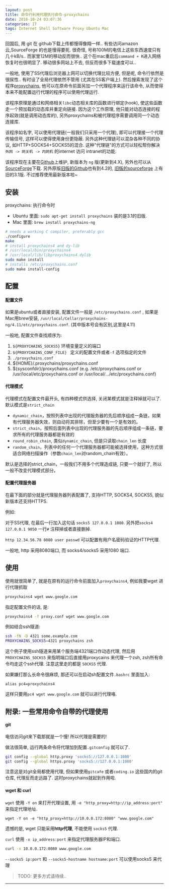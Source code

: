 ```yaml
---
layout: post
title: 命令行利用代理执行命令-proxychains
date: 2016-10-24 03:07:36
categories: IT
tags: Internet Shell Software Proxy Ubuntu Mac
---
```


回国后, 用 git 在 github下载上传都慢得像翔一样.. 有些访问amazon云,SourceForge 的也是慢得要死. 很奇怪, 号称100M的电信上这些东西速度只有几十kB/s.. 而家里12M的移动反而很快.. 这个在mac重启后`command + R`进入网络恢复时也很明显了. 移动很多网站上不去, 但反而很多下载速度可以.. 

一般地, 使用了SS代理后浏览器上网可以切换代理比较方便, 但是呢, 命令行依然是很尿性.. 有时设了全局代理依然不管用 (尤其在SS客户端上). 然后搜索发现了这个程序[proxychains](https://github.com/haad/proxychains), 他可以在原命令前面另加一个代理程序来运行该命令, 从而使得本来不能配置运行代理的程序可以使用代理运行.  

该程序原理是通过和网络相关`libc`动态相关库的函数进行绑定(hook), 使这些函数走一个预加载的动态库并重定向链接. 因为这个工作原理, 他只能对动态连接的程序起效(就是调用动态库的), 另外proxychains和被代理程序需要调用同一个动态连接库. 

该程序如名字, 可以使用代理链(一般我们只采用一个代理), 即可以代理接一个代理传输信号, 这样可以使得使用身份更隐蔽. 另外这种代理链可以混杂各种不同的协议, 如HTTP+SOCKS4+SOCKS5的混合. 这种"代理链"的方式可以轻松帮你解决 `外网 -> 网关机 -> 内网机` 的internet 访问 intranet的功能. 

该程序现在主要在[Github](https://github.com/rofl0r/proxychains-ng)上维护, 新版本为 `ng` 版(更新到4.X), 另外也可以从[SourceForge](https://sourceforge.net/projects/proxychains-ng/files/)下载. 另外原版[旧版的Github](https://github.com/haad/proxychains)也有到4.2的, [旧版的sourceforge](http://proxychains.sourceforge.net/) 上有旧的3.1版. 不过推荐使用最新版本啦~


## 安装

proxychains: 执行命令时

- Ubuntu 里面: `sudo apt-get install proxychains` 装的是3.1的旧版.
- Mac 里面: `brew install proxychains-ng`

~~~bash
# needs a working C compiler, preferably gcc
./configure
make
# install proxychains4 and dy-lib
# /usr/local/bin/proxychains4
# /usr/local/lib/libproxychains4.dylib
sudo make install
# installs /etc/proxychains.conf
sudo make install-config 
~~~

## 配置

#### 配置文件

如果是ubuntu或者直接安装, 配置文件一般是 `/etc/proxychains.conf` , 如果是Mac用brew安装, `/usr/local/Cellar/proxychains-ng/4.11/etc/proxychains.conf`. (其中版本号会有区别,这里是4.11)

一般地, 配置文件查找顺序为:

1. `${PROXYCHAINS_SOCKS5}` 环境变量定义的端口
2. `${PROXYCHAINS_CONF_FILE} ` 定义的配置文件或者`-f` 选项指定的文件
1. `./proxychains.conf`
2. ${HOME}/.proxychains/proxychains.conf
3. ${sysconfdir}/proxychains.conf (e.g. /etc/proxychains.conf or /usr/local/etc/proxychains.conf or /usr/local/.../etc/proxychains.conf)

#### 代理模式

代理模式在配置文件最开头, 有四种模式供选择, 关闭某模式就是注释掉就可以了. 默认模式是`strict_chain`

- `dynamic_chain`，按照列表中出现的代理服务器的先后顺序组成一条链，如果有代理服务器失效，则自动将其排除，但至少要有一个是有效的。
- `strict_chain`，按照后面列表中出现的代理服务器的先后顺序组成一条链，要求所有的代理服务器都是有效的
- `round_robin_chain`, 类似`dynamic_chain`, 但是只读取`chain_len` 长度
- `random_chain`，列表中的任何一个代理服务器都可能被选择使用，这种方式很适合网络扫描操作（参数`chain_len`对random_chain有效）。

默认是选择的strict_chain，一般我们不用多个代理造成链, 只要一个就好了, 所以一般不改变代理模式部分。


#### 配置代理服务器

在最下面的部分就是代理服务器列表配置了, 支持HTTP, SOCKS4, SOCKS5, 貌似新版本还支持HTTPS. 

例如: 

对于SS代理, 在最后一行加入这句话 `socks5 127.0.0.1 1080`. 另外把`socks4 127.0.0.1 9050` 一行`#` 注释掉或者直接删掉.

`http 12.34.56.78 8080 user passwd` 可以配置有用户名密码验证的HTTP代理.

一般地, http 采用8080端口, 而 socks4/socks5 采用1080 端口. 

## 使用

使用就很简单了, 就是在原有的运行命令前面加入`proxychains4`, 例如我要wget 进行代理抓取

~~~bash
proxychains4 wget www.google.com
~~~

指定配置文件的话, 是: 

~~~bash
proxychains4 -f proxy.conf wget www.google.com
~~~

例如结合ssh隧道:

~~~bash
ssh -fN -D 4321 some.example.com
PROXYCHAINS_SOCKS5=4321 proxychains zsh
~~~

这个例子使用ssh隧道来用某个服务端4321端口作动态代理, 然后用 `PROXYCHAINS_SOCKS5` 来指明端口后直接用proxycains 来代理一个zsh, zsh所有命令均走这个ssh代理. 注意这里走的都是 `SOCKS5` 代理. 

如果嫌打那么长命令很麻烦, 那还可以在启动sh配置文件`.bashrc` 里面加入:

`alias pc4=proxychains4` 

这样只要用`pc4 wget www.google.com` 就可以进行代理咯. 

## 附录: 一些常用命令自带的代理使用

#### git

电信访问git来下载那就是一个慢! 所以代理是需要的! 

做法很简单, 运行两条命令将代理加到配置`.gitconfig` 就可以了. 

~~~bash
git config --global http.proxy 'socks5://127.0.0.1:1080'
git config --global https.proxy 'socks5://127.0.0.1:1080'
~~~

注意这是对git全局都使用代理, 但如果使用`gitcafe` 或者`coding.io` 这些国内的git仓库, 代理反而走远路了. 这时proxychains就起到作用啦.

#### wget 和 curl

`wget` 使用 `-Y on` 来打开代理设置, 用 `-e "http_proxy=http://ip_address:port"` 来指定代理地址.

`wget -Y on -e "http_proxy=http://10.0.0.172:8080" "www.google.com"`

遗憾的是, wget 只能采用**http代理**, 不能使用 `socks5` 代理. 

`curl` 使用 `-x ip_address:port` 来指定代理服务器IP和端口. 

~~~bash
curl -x 10.0.0.172:8080 www.google.com
~~~

`--socks5 ip:port` 和 `--socks5-hostname hostname:port` 可以使用socks5 来代理

> TODO: 更多方式请待续..

------
